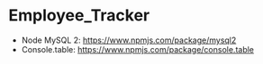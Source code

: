 # Employee_Tracker

- Node MySQL 2: https://www.npmjs.com/package/mysql2
- Console.table: https://www.npmjs.com/package/console.table